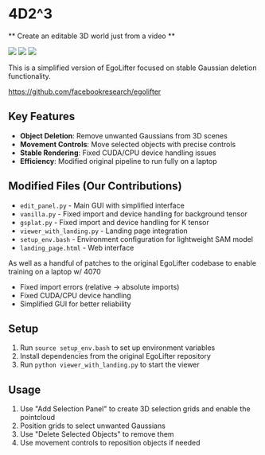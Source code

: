 # 4D2^3

** Create an editable 3D world just from a video **

![](https://github.com/SafaObuz/PennApps25/blob/master/media/chair/video.gif) ![](https://github.com/SafaObuz/PennApps25/blob/master/media/chair/sam.gif) ![](https://github.com/SafaObuz/PennApps25/blob/master/media/chair/colmap.gif)


This is a simplified version of EgoLifter focused on stable Gaussian deletion functionality.

https://github.com/facebookresearch/egolifter

## Key Features

- **Object Deletion**: Remove unwanted Gaussians from 3D scenes
- **Movement Controls**: Move selected objects with precise controls
- **Stable Rendering**: Fixed CUDA/CPU device handling issues
- **Efficiency**: Modified original pipeline to run fully on a laptop

## Modified Files (Our Contributions)

- `edit_panel.py` - Main GUI with simplified interface
- `vanilla.py` - Fixed import and device handling for background tensor
- `gsplat.py` - Fixed import and device handling for K tensor
- `viewer_with_landing.py` - Landing page integration
- `setup_env.bash` - Environment configuration for lightweight SAM model
- `landing_page.html` - Web interface

As well as a handful of patches to the original EgoLifter codebase to enable training on a laptop w/ 4070

- Fixed import errors (relative → absolute imports)
- Fixed CUDA/CPU device handling
- Simplified GUI for better reliability

## Setup

1. Run `source setup_env.bash` to set up environment variables
2. Install dependencies from the original EgoLifter repository
3. Run `python viewer_with_landing.py` to start the viewer

## Usage

1. Use "Add Selection Panel" to create 3D selection grids and enable the pointcloud
2. Position grids to select unwanted Gaussians
3. Use "Delete Selected Objects" to remove them
4. Use movement controls to reposition objects if needed
